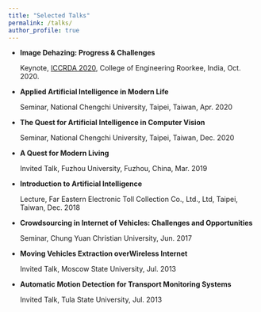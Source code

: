 ```yaml
---
title: "Selected Talks"
permalink: /talks/
author_profile: true
---
```


* **Image Dehazing: Progress & Challenges**

  Keynote, [ICCRDA 2020](http://iccrlab.com/index.html), College of Engineering Roorkee, India, Oct. 2020. 

* **Applied Artificial Intelligence in Modern Life**

  Seminar, National Chengchi University, Taipei, Taiwan, Apr. 2020

* **The Quest for Artificial Intelligence in Computer Vision**

  Seminar, National Chengchi University, Taipei, Taiwan, Dec. 2020
 
* **A Quest for Modern Living**
  
  Invited Talk, Fuzhou University, Fuzhou, China, Mar. 2019

* **Introduction to Artificial Intelligence**

  Lecture, Far Eastern Electronic Toll Collection Co., Ltd., Ltd, Taipei, Taiwan, Dec. 2018

* **Crowdsourcing in Internet of Vehicles: Challenges and Opportunities**

  Seminar, Chung Yuan Christian University, Jun. 2017

* **Moving Vehicles Extraction overWireless Internet**

  Invited Talk, Moscow State University, Jul. 2013

* **Automatic Motion Detection for Transport Monitoring Systems**
  
  Invited Talk, Tula State University, Jul. 2013
  
